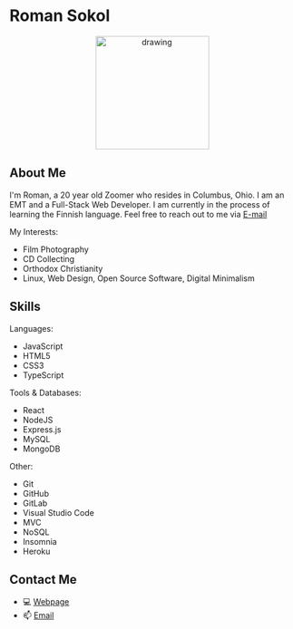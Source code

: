 # Roman Sokol

<div align="center">
  <img src="https://user-images.githubusercontent.com/72160963/207974447-8ca564fc-1c94-4b43-a875-e0932c3832c7.gif" alt="drawing" width="200"/>
</div>

## About Me

I'm Roman, a 20 year old Zoomer who resides in Columbus, Ohio. I am an EMT and a Full-Stack Web Developer. I am currently in the process of learning the Finnish language. Feel free to reach out to me via [E-mail](mailto:hello@sokoworld.com)

My Interests:
- Film Photography
- CD Collecting
- Orthodox Christianity
- Linux, Web Design, Open Source Software, Digital Minimalism

## Skills

Languages:

- JavaScript
- HTML5
- CSS3
- TypeScript

Tools & Databases:

- React
- NodeJS
- Express.js
- MySQL
- MongoDB

Other:

- Git
- GitHub
- GitLab
- Visual Studio Code
- MVC
- NoSQL
- Insomnia
- Heroku

## Contact Me

- 💻 [Webpage](https://romansokol.com)
- 📫 [Email](mailto:sokolroman@proton.me)

